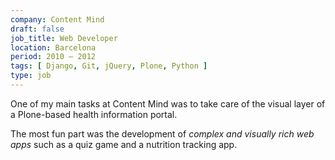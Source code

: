 ```yaml
---
company: Content Mind
draft: false
job_title: Web Developer
location: Barcelona
period: 2010 — 2012
tags: [ Django, Git, jQuery, Plone, Python ]
type: job
---
```


<p>One of my main tasks at Content Mind was to take care of the visual layer of a Plone-based health information portal.</p>
<p>The most fun part was the development of <em>complex and visually rich web apps</em> such as a quiz game and a nutrition tracking app.</p>
